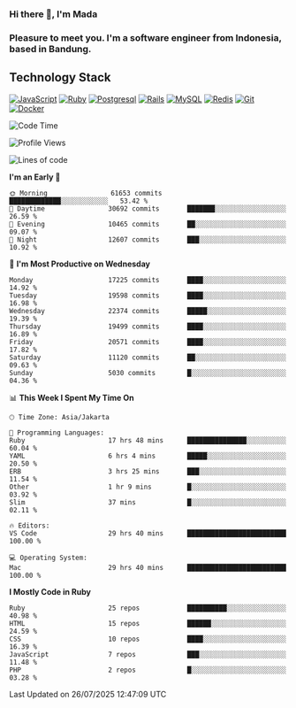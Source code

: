 ### Hi there 👋, I'm Mada
### Pleasure to meet you. I'm a software engineer from Indonesia, based in Bandung.

## Technology Stack

[![JavaScript](https://img.shields.io/badge/-JavaScript-%23F7DF1C?style=flat-square&logo=javascript&logoColor=000000&labelColor=%23F7DF1C&color=%23FFCE5A)](https://www.javascript.com/)
[![Ruby](https://img.shields.io/badge/Ruby-CC342D?style=flat-square&logo=ruby&logoColor=white)](https://www.ruby-lang.org/en/)
[![Postgresql](https://img.shields.io/badge/PostgreSQL-316192?style=flat-square&logo=postgresql&logoColor=ffffff)](https://www.postgresql.org/)
[![Rails](https://img.shields.io/badge/Ruby_on_Rails-CC0000?style=flat-square&logo=ruby-on-rails&logoColor=white)](https://rubyonrails.org/)
[![MySQL](https://img.shields.io/badge/-MySQL-4479A1?style=flat-square&logo=MySQL&logoColor=ffffff)](https://www.mysql.com/)
[![Redis](https://img.shields.io/badge/-Redis-DC382D?style=flat-square&logo=Redis&logoColor=ffffff)](https://redis.io/)
[![Git](https://img.shields.io/badge/-Git-%23F05032?style=flat-square&logo=git&logoColor=%23ffffff)](https://git-scm.com/)
[![Docker](https://img.shields.io/badge/-Docker-2496ED?style=flat-square&logo=docker&logoColor=ffffff)](https://www.docker.com/)
<!--
**madaarya/madaarya** is a ✨ _special_ ✨ repository because its `README.md` (this file) appears on your GitHub profile.

Here are some ideas to get you started:

- 🔭 I’m currently working on ...
- 🌱 I’m currently learning ...
- 👯 I’m looking to collaborate on ...
- 🤔 I’m looking for help with ...
- 💬 Ask me about ...
- 📫 How to reach me: ...
- 😄 Pronouns: ...
- ⚡ Fun fact: ...
-->
<!--START_SECTION:waka-->
![Code Time](http://img.shields.io/badge/Code%20Time-7%2C523%20hrs-blue)

![Profile Views](http://img.shields.io/badge/Profile%20Views-0-blue)

![Lines of code](https://img.shields.io/badge/From%20Hello%20World%20I%27ve%20Written-52.6%20million%20lines%20of%20code-blue)

**I'm an Early 🐤** 

```text
🌞 Morning                61653 commits       █████████████░░░░░░░░░░░░   53.42 % 
🌆 Daytime                30692 commits       ███████░░░░░░░░░░░░░░░░░░   26.59 % 
🌃 Evening                10465 commits       ██░░░░░░░░░░░░░░░░░░░░░░░   09.07 % 
🌙 Night                  12607 commits       ███░░░░░░░░░░░░░░░░░░░░░░   10.92 % 
```
📅 **I'm Most Productive on Wednesday** 

```text
Monday                   17225 commits       ████░░░░░░░░░░░░░░░░░░░░░   14.92 % 
Tuesday                  19598 commits       ████░░░░░░░░░░░░░░░░░░░░░   16.98 % 
Wednesday                22374 commits       █████░░░░░░░░░░░░░░░░░░░░   19.39 % 
Thursday                 19499 commits       ████░░░░░░░░░░░░░░░░░░░░░   16.89 % 
Friday                   20571 commits       ████░░░░░░░░░░░░░░░░░░░░░   17.82 % 
Saturday                 11120 commits       ██░░░░░░░░░░░░░░░░░░░░░░░   09.63 % 
Sunday                   5030 commits        █░░░░░░░░░░░░░░░░░░░░░░░░   04.36 % 
```


📊 **This Week I Spent My Time On** 

```text
🕑︎ Time Zone: Asia/Jakarta

💬 Programming Languages: 
Ruby                     17 hrs 48 mins      ███████████████░░░░░░░░░░   60.04 % 
YAML                     6 hrs 4 mins        █████░░░░░░░░░░░░░░░░░░░░   20.50 % 
ERB                      3 hrs 25 mins       ███░░░░░░░░░░░░░░░░░░░░░░   11.54 % 
Other                    1 hr 9 mins         █░░░░░░░░░░░░░░░░░░░░░░░░   03.92 % 
Slim                     37 mins             █░░░░░░░░░░░░░░░░░░░░░░░░   02.11 % 

🔥 Editors: 
VS Code                  29 hrs 40 mins      █████████████████████████   100.00 % 

💻 Operating System: 
Mac                      29 hrs 40 mins      █████████████████████████   100.00 % 
```

**I Mostly Code in Ruby** 

```text
Ruby                     25 repos            ██████████░░░░░░░░░░░░░░░   40.98 % 
HTML                     15 repos            ██████░░░░░░░░░░░░░░░░░░░   24.59 % 
CSS                      10 repos            ████░░░░░░░░░░░░░░░░░░░░░   16.39 % 
JavaScript               7 repos             ███░░░░░░░░░░░░░░░░░░░░░░   11.48 % 
PHP                      2 repos             █░░░░░░░░░░░░░░░░░░░░░░░░   03.28 % 
```




 Last Updated on 26/07/2025 12:47:09 UTC
<!--END_SECTION:waka-->
